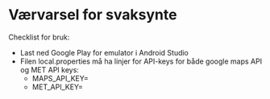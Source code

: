 # Værvarsel for svaksynte

Checklist for bruk: </br>
- Last ned Google Play for emulator i Android Studio </br>
- Filen local.properties må ha linjer for API-keys for både google maps API og MET API keys:
    - MAPS_API_KEY= </br>
    - MET_API_KEY=

